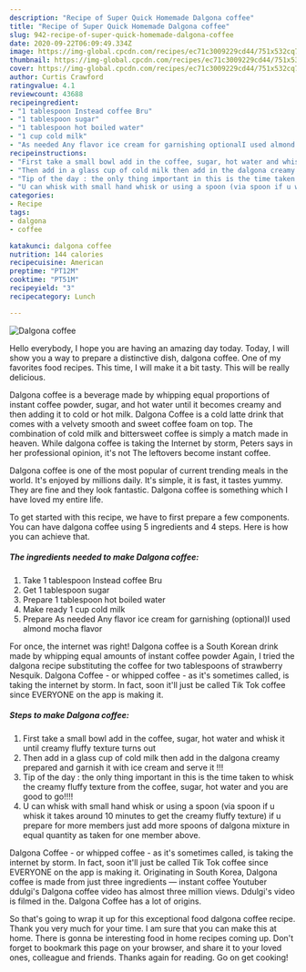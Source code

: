 ```yaml
---
description: "Recipe of Super Quick Homemade Dalgona coffee"
title: "Recipe of Super Quick Homemade Dalgona coffee"
slug: 942-recipe-of-super-quick-homemade-dalgona-coffee
date: 2020-09-22T06:09:49.334Z
image: https://img-global.cpcdn.com/recipes/ec71c3009229cd44/751x532cq70/dalgona-coffee-recipe-main-photo.jpg
thumbnail: https://img-global.cpcdn.com/recipes/ec71c3009229cd44/751x532cq70/dalgona-coffee-recipe-main-photo.jpg
cover: https://img-global.cpcdn.com/recipes/ec71c3009229cd44/751x532cq70/dalgona-coffee-recipe-main-photo.jpg
author: Curtis Crawford
ratingvalue: 4.1
reviewcount: 43688
recipeingredient:
- "1 tablespoon Instead coffee Bru"
- "1 tablespoon sugar"
- "1 tablespoon hot boiled water"
- "1 cup cold milk"
- "As needed Any flavor ice cream for garnishing optionalI used almond mocha flavor"
recipeinstructions:
- "First take a small bowl add in the coffee, sugar, hot water and whisk it until creamy fluffy texture turns out"
- "Then add in a glass cup of cold milk then add in the dalgona creamy prepared and garnish it with ice cream and serve it !!!"
- "Tip of the day : the only thing important in this is the time taken to whisk the creamy fluffy texture from the coffee, sugar, hot water and you are good to go!!!!"
- "U can whisk with small hand whisk or using a spoon (via spoon if u whisk it takes around 10 minutes to get the creamy fluffy texture) if u prepare for more members just add more spoons of dalgona mixture in equal quantity as taken for one member above."
categories:
- Recipe
tags:
- dalgona
- coffee

katakunci: dalgona coffee 
nutrition: 144 calories
recipecuisine: American
preptime: "PT12M"
cooktime: "PT51M"
recipeyield: "3"
recipecategory: Lunch

---
```



![Dalgona coffee](https://img-global.cpcdn.com/recipes/ec71c3009229cd44/751x532cq70/dalgona-coffee-recipe-main-photo.jpg)

Hello everybody, I hope you are having an amazing day today. Today, I will show you a way to prepare a distinctive dish, dalgona coffee. One of my favorites food recipes. This time, I will make it a bit tasty. This will be really delicious.

Dalgona coffee is a beverage made by whipping equal proportions of instant coffee powder, sugar, and hot water until it becomes creamy and then adding it to cold or hot milk. Dalgona Coffee is a cold latte drink that comes with a velvety smooth and sweet coffee foam on top. The combination of cold milk and bittersweet coffee is simply a match made in heaven. While dalgona coffee is taking the Internet by storm, Peters says in her professional opinion, it&#39;s not The leftovers become instant coffee.

Dalgona coffee is one of the most popular of current trending meals in the world. It's enjoyed by millions daily. It's simple, it is fast, it tastes yummy. They are fine and they look fantastic. Dalgona coffee is something which I have loved my entire life.


To get started with this recipe, we have to first prepare a few components. You can have dalgona coffee using 5 ingredients and 4 steps. Here is how you can achieve that.

<!--inarticleads1-->

##### The ingredients needed to make Dalgona coffee:

1. Take 1 tablespoon Instead coffee Bru
1. Get 1 tablespoon sugar
1. Prepare 1 tablespoon hot boiled water
1. Make ready 1 cup cold milk
1. Prepare As needed Any flavor ice cream for garnishing (optional)I used almond mocha flavor


For once, the internet was right! Dalgona coffee is a South Korean drink made by whipping equal amounts of instant coffee powder Again, I tried the dalgona recipe substituting the coffee for two tablespoons of strawberry Nesquik. Dalgona Coffee - or whipped coffee - as it&#39;s sometimes called, is taking the internet by storm. In fact, soon it&#39;ll just be called Tik Tok coffee since EVERYONE on the app is making it. 

<!--inarticleads2-->

##### Steps to make Dalgona coffee:

1. First take a small bowl add in the coffee, sugar, hot water and whisk it until creamy fluffy texture turns out
1. Then add in a glass cup of cold milk then add in the dalgona creamy prepared and garnish it with ice cream and serve it !!!
1. Tip of the day : the only thing important in this is the time taken to whisk the creamy fluffy texture from the coffee, sugar, hot water and you are good to go!!!!
1. U can whisk with small hand whisk or using a spoon (via spoon if u whisk it takes around 10 minutes to get the creamy fluffy texture) if u prepare for more members just add more spoons of dalgona mixture in equal quantity as taken for one member above.


Dalgona Coffee - or whipped coffee - as it&#39;s sometimes called, is taking the internet by storm. In fact, soon it&#39;ll just be called Tik Tok coffee since EVERYONE on the app is making it. Originating in South Korea, Dalgona coffee is made from just three ingredients — instant coffee Youtuber ddulgi&#39;s Dalgona coffee video has almost three million views. Ddulgi&#39;s video is filmed in the. Dalgona Coffee has a lot of origins. 

So that's going to wrap it up for this exceptional food dalgona coffee recipe. Thank you very much for your time. I am sure that you can make this at home. There is gonna be interesting food in home recipes coming up. Don't forget to bookmark this page on your browser, and share it to your loved ones, colleague and friends. Thanks again for reading. Go on get cooking!

